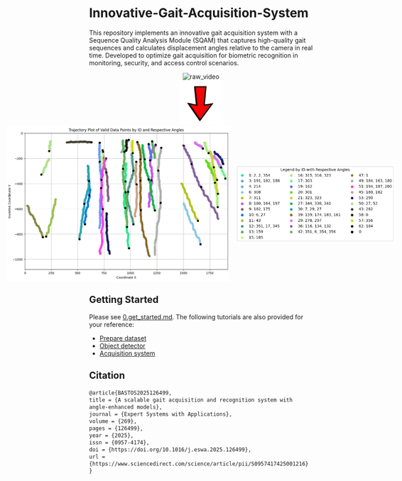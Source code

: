 # Innovative-Gait-Acquisition-System
This repository implements an innovative gait acquisition system with a Sequence Quality Analysis Module (SQAM) that captures high-quality gait sequences and calculates displacement angles relative to the camera in real time. Developed to optimize gait acquisition for biometric recognition in monitoring, security, and access control scenarios.


<div align="center">
  <img src="./assets/853889-hd_1920_1080_25fps.gif" alt="raw_video" width="600" height="338">
  <br>
  <img src="./assets/Red-arrow.png" alt="arrow" width="100" height="100">
  <br>
  <div style="display: flex; justify-content: center; align-items: center;">
    <img src="./assets/filtered_data.png" alt="filter_data" width="513" height="350" style="margin-right: 5px;">
    <img src="./assets/filtered_data_legend.png" alt="legend_and_angles" width="364" height="180" style="margin-left: 5px;">
  </div>
</div>


## Getting Started
Please see [0.get_started.md](docs/0.get_started.md). The following tutorials are also provided for your reference:
- [Prepare dataset](docs/1.prepare_dataset.md)
- [Object detector](docs/2.prepare_object_detector.md)
- [Acquisition system](docs/3.prepare_acquisition_system.md)


## Citation
```
@article{BASTOS2025126499,
title = {A scalable gait acquisition and recognition system with angle-enhanced models},
journal = {Expert Systems with Applications},
volume = {269},
pages = {126499},
year = {2025},
issn = {0957-4174},
doi = {https://doi.org/10.1016/j.eswa.2025.126499},
url = {https://www.sciencedirect.com/science/article/pii/S0957417425001216}
}
```